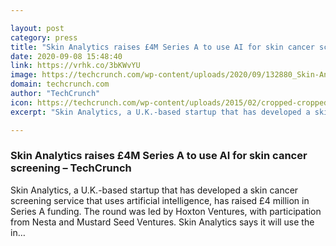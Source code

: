 ```yaml
---

layout: post
category: press
title: "Skin Analytics raises £4M Series A to use AI for skin cancer screening"
date: 2020-09-08 15:48:40
link: https://vrhk.co/3bKWvYU
image: https://techcrunch.com/wp-content/uploads/2020/09/132880_Skin-Analytics-Teledermatology-Project_Clinical-Photography-5-r....jpg?w=599
domain: techcrunch.com
author: "TechCrunch"
icon: https://techcrunch.com/wp-content/uploads/2015/02/cropped-cropped-favicon-gradient.png?w=180
excerpt: "Skin Analytics, a U.K.-based startup that has developed a skin cancer screening service that uses artificial intelligence, has raised £4 million in Series A funding. The round was led by Hoxton Ventures, with participation from Nesta and Mustard Seed Ventures. Skin Analytics says it will use the in…"

---
```


### Skin Analytics raises £4M Series A to use AI for skin cancer screening – TechCrunch

Skin Analytics, a U.K.-based startup that has developed a skin cancer screening service that uses artificial intelligence, has raised £4 million in Series A funding. The round was led by Hoxton Ventures, with participation from Nesta and Mustard Seed Ventures. Skin Analytics says it will use the in…
